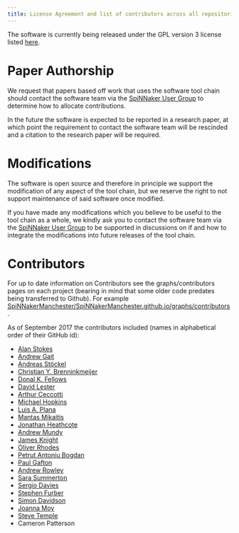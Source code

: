 ```yaml
---
title: License Agreement and list of contributors across all repositories
---
```


The software is currently being released under the GPL version 3 license listed [here](http://www.gnu.org/copyleft/gpl.html).


# Paper Authorship

We request that papers based off work that uses the software tool chain should contact the software team via the [SpiNNaker User Group](https://groups.google.com/forum/#!forum/spinnakerusers) to determine how to allocate contributions.

In the future the software is expected to be reported in a research paper, at which point the requirement to contact the software team will be rescinded and a citation to the research paper will be required.

# Modifications

The software is open source and therefore in principle we support the modification of any aspect of the tool chain, but we reserve the right to not support maintenance of said software once modified.

If you have made any modifications which you believe to be useful to the tool chain as a whole, we kindly ask you to contact the software team via the [SpiNNaker User Group](https://groups.google.com/forum/#!forum/spinnakerusers) to be supported in discussions on if and how to integrate the modifications into future releases of the tool chain.

# Contributors

For up to date information on Contributors see the graphs/contributors pages on each project (bearing in mind that some older code predates being transferred to Github). For example [SpiNNakerManchester/SpiNNakerManchester.github.io/graphs/contributors](https://github.com/SpiNNakerManchester/SpiNNakerManchester.github.io/graphs/contributors).

As of September 2017 the contributors included (names in alphabetical order of their GitHub id):

* [Alan Stokes](https://github.com/alan-stokes)
* [Andrew Gait](https://github.com/andrewgait)
* [Andreas Stöckel](https://github.com/astoeckel)
* [Christian Y. Brenninkmeijer](https://github.com/Christian-B)
* [Donal K. Fellows](https://github.com/dkfellows)
* [David Lester](https://github.com/dr-david-lester)
* [Arthur Ceccotti](https://github.com/gmtuca)
* [Michael Hopkins](https://github.com/hopper333)
* [Luis A. Plana](https://github.com/lplana)
* [Mantas Mikaitis](https://github.com/mmikaitis)
* [Jonathan Heathcote](https://github.com/mossblaser)
* [Andrew Mundy](https://github.com/mundya)
* [James Knight](https://github.com/neworderofjamie)
* [Oliver Rhodes](https://github.com/oliverrhodes)
* [Petrut Antoniu Bogdan](https://github.com/pabogdan)
* [Paul Gafton](https://github.com/Paul92)
* [Andrew Rowley](https://github.com/rowleya)
* [Sara Summerton](https://github.com/sara-es)
* [Sergio Davies](https://github.com/sergiodavies)
* [Stephen Furber](https://github.com/sfurber)
* [Simon Davidson](https://github.com/SimonDavidson)
* [Joanna Moy](https://github.com/shrinkingviolet)
* [Steve Temple](https://github.com/Steve-Temple)
* Cameron Patterson
